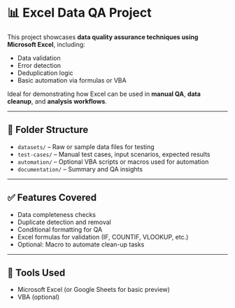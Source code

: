 # 📊 Excel Data QA Project

This project showcases **data quality assurance techniques using Microsoft Excel**, including:
- Data validation
- Error detection
- Deduplication logic
- Basic automation via formulas or VBA

Ideal for demonstrating how Excel can be used in **manual QA**, **data cleanup**, and **analysis workflows**.

---

## 📁 Folder Structure

- `datasets/` – Raw or sample data files for testing
- `test-cases/` – Manual test cases, input scenarios, expected results
- `automation/` – Optional VBA scripts or macros used for automation
- `documentation/` – Summary and QA insights

---

## ✅ Features Covered

- Data completeness checks
- Duplicate detection and removal
- Conditional formatting for QA
- Excel formulas for validation (IF, COUNTIF, VLOOKUP, etc.)
- Optional: Macro to automate clean-up tasks

---

## 📌 Tools Used

- Microsoft Excel (or Google Sheets for basic preview)
- VBA (optional)
